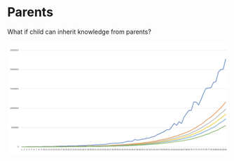 # Parents
What if child can inherit knowledge from parents?


![knowledge value iterations](https://github.com/marcinklimek/parents/blob/master/img/iterations.jpg?raw=true)